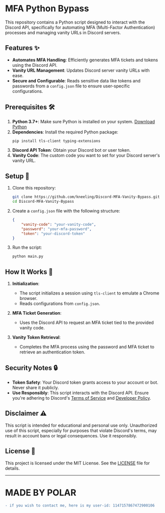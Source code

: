 # MFA Python Bypass

This repository contains a Python script designed to interact with the Discord API, specifically for automating MFA (Multi-Factor Authentication) processes and managing vanity URLs in Discord servers.

## Features ✨
- **Automates MFA Handling**: Efficiently generates MFA tickets and tokens using the Discord API.
- **Vanity URL Management**: Updates Discord server vanity URLs with ease.
- **Secure and Configurable**: Reads sensitive data like tokens and passwords from a `config.json` file to ensure user-specific configurations.

## Prerequisites 🛠️
1. **Python 3.7+**: Make sure Python is installed on your system. [Download Python](https://www.python.org/downloads/)
2. **Dependencies**: Install the required Python package:
   ```bash
   pip install tls-client typing-extensions
   ```
3. **Discord API Token**: Obtain your Discord bot or user token.
4. **Vanity Code**: The custom code you want to set for your Discord server's vanity URL.

## Setup 🚀
1. Clone this repository:
   ```bash
   git clone https://github.com/kneeling/Discord-MFA-Vanity-Bypass.git
   cd Discord-MFA-Vanity-Bypass
   ```
2. Create a `config.json` file with the following structure:
   ```json
   {
       "vanity-code": "your-vanity-code",
       "password": "your-mfa-password",
       "token": "your-discord-token"
   }
   ```
3. Run the script:
   ```bash
   python main.py
   ```

## How It Works 🧠
1. **Initialization**: 
   - The script initializes a session using `tls-client` to emulate a Chrome browser.
   - Reads configurations from `config.json`.

2. **MFA Ticket Generation**:
   - Uses the Discord API to request an MFA ticket tied to the provided vanity code.

3. **Vanity Token Retrieval**:
   - Completes the MFA process using the password and MFA ticket to retrieve an authentication token.

## Security Notes 🔒
- **Token Safety**: Your Discord token grants access to your account or bot. Never share it publicly.
- **Use Responsibly**: This script interacts with the Discord API. Ensure you're adhering to Discord's [Terms of Service](https://discord.com/terms) and [Developer Policy](https://discord.com/developers/docs/policy).

## Disclaimer ⚠️
This script is intended for educational and personal use only. Unauthorized use of this script, especially for purposes that violate Discord's terms, may result in account bans or legal consequences. Use it responsibly.

## License 📄
This project is licensed under the MIT License. See the [LICENSE](LICENSE) file for details.

---

# MADE BY POLAR

```diff
- if you wish to contact me, here is my user-id: 1147157867472900106
```
